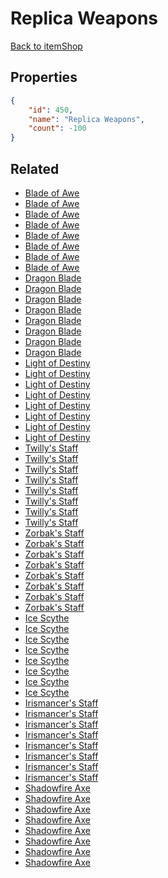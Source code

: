 # Replica Weapons

<no description available>

[Back to itemShop](../item-shops.md)

## Properties

```json
{
    "id": 450,
    "name": "Replica Weapons",
    "count": -100
}
```

## Related

- [Blade of Awe](../items/14290-blade-of-awe.md)
- [Blade of Awe](../items/14291-blade-of-awe.md)
- [Blade of Awe](../items/14292-blade-of-awe.md)
- [Blade of Awe](../items/14293-blade-of-awe.md)
- [Blade of Awe](../items/14294-blade-of-awe.md)
- [Blade of Awe](../items/14295-blade-of-awe.md)
- [Blade of Awe](../items/14296-blade-of-awe.md)
- [Blade of Awe](../items/14297-blade-of-awe.md)
- [Dragon Blade](../items/14298-dragon-blade.md)
- [Dragon Blade](../items/14299-dragon-blade.md)
- [Dragon Blade](../items/14300-dragon-blade.md)
- [Dragon Blade](../items/14301-dragon-blade.md)
- [Dragon Blade](../items/14302-dragon-blade.md)
- [Dragon Blade](../items/14303-dragon-blade.md)
- [Dragon Blade](../items/14304-dragon-blade.md)
- [Dragon Blade](../items/14305-dragon-blade.md)
- [Light of Destiny](../items/14306-light-of-destiny.md)
- [Light of Destiny](../items/14307-light-of-destiny.md)
- [Light of Destiny](../items/14308-light-of-destiny.md)
- [Light of Destiny](../items/14309-light-of-destiny.md)
- [Light of Destiny](../items/14310-light-of-destiny.md)
- [Light of Destiny](../items/14311-light-of-destiny.md)
- [Light of Destiny](../items/14312-light-of-destiny.md)
- [Light of Destiny](../items/14313-light-of-destiny.md)
- [Twilly's Staff](../items/14344-twilly-s-staff.md)
- [Twilly's Staff](../items/14345-twilly-s-staff.md)
- [Twilly's Staff](../items/14346-twilly-s-staff.md)
- [Twilly's Staff](../items/14347-twilly-s-staff.md)
- [Twilly's Staff](../items/14348-twilly-s-staff.md)
- [Twilly's Staff](../items/14349-twilly-s-staff.md)
- [Twilly's Staff](../items/14350-twilly-s-staff.md)
- [Twilly's Staff](../items/14351-twilly-s-staff.md)
- [Zorbak's Staff](../items/14352-zorbak-s-staff.md)
- [Zorbak's Staff](../items/14353-zorbak-s-staff.md)
- [Zorbak's Staff](../items/14354-zorbak-s-staff.md)
- [Zorbak's Staff](../items/14355-zorbak-s-staff.md)
- [Zorbak's Staff](../items/14356-zorbak-s-staff.md)
- [Zorbak's Staff](../items/14357-zorbak-s-staff.md)
- [Zorbak's Staff](../items/14358-zorbak-s-staff.md)
- [Zorbak's Staff](../items/14359-zorbak-s-staff.md)
- [Ice Scythe](../items/14368-ice-scythe.md)
- [Ice Scythe](../items/14369-ice-scythe.md)
- [Ice Scythe](../items/14370-ice-scythe.md)
- [Ice Scythe](../items/14371-ice-scythe.md)
- [Ice Scythe](../items/14372-ice-scythe.md)
- [Ice Scythe](../items/14373-ice-scythe.md)
- [Ice Scythe](../items/14374-ice-scythe.md)
- [Ice Scythe](../items/14375-ice-scythe.md)
- [Irismancer's Staff](../items/14376-irismancer-s-staff.md)
- [Irismancer's Staff](../items/14377-irismancer-s-staff.md)
- [Irismancer's Staff](../items/14378-irismancer-s-staff.md)
- [Irismancer's Staff](../items/14379-irismancer-s-staff.md)
- [Irismancer's Staff](../items/14380-irismancer-s-staff.md)
- [Irismancer's Staff](../items/14381-irismancer-s-staff.md)
- [Irismancer's Staff](../items/14382-irismancer-s-staff.md)
- [Irismancer's Staff](../items/14383-irismancer-s-staff.md)
- [Shadowfire Axe](../items/14384-shadowfire-axe.md)
- [Shadowfire Axe](../items/14385-shadowfire-axe.md)
- [Shadowfire Axe](../items/14386-shadowfire-axe.md)
- [Shadowfire Axe](../items/14387-shadowfire-axe.md)
- [Shadowfire Axe](../items/14388-shadowfire-axe.md)
- [Shadowfire Axe](../items/14389-shadowfire-axe.md)
- [Shadowfire Axe](../items/14390-shadowfire-axe.md)
- [Shadowfire Axe](../items/14391-shadowfire-axe.md)

